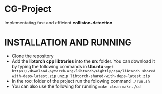 # CG-Project
Implementating fast and efficient **collision-detection**

# INSTALLATION AND RUNNING
* Clone the repository 
* Add the **libtorch cpp libtraries** into the **src** folder. You can download it by typing the following commands in **Ubuntu**
  `wget https://download.pytorch.org/libtorch/nightly/cpu/libtorch-shared-with-deps-latest.zip`
  `unzip libtorch-shared-with-deps-latest.zip`
* In the root folder of the project run the following command
  `./run.sh`
* You can also use the following for running 
`make clean`
`make`
`./cd`
